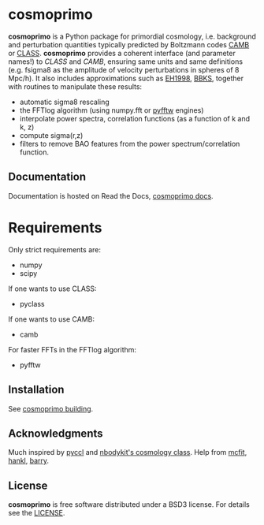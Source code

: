 # cosmoprimo

**cosmoprimo** is a Python package for primordial cosmology, i.e. background and perturbation quantities typically predicted by Boltzmann codes
[CAMB](https://github.com/cmbant/CAMB) or [CLASS](https://github.com/lesgourg/class_public).
**cosmoprimo** provides a coherent interface (and parameter names!) to *CLASS* and *CAMB*, ensuring same units and same definitions
(e.g. fsigma8 as the amplitude of velocity perturbations in spheres of 8 Mpc/h).
It also includes approximations such as [EH1998](https://arxiv.org/abs/astro-ph/9709112), [BBKS](https://ui.adsabs.harvard.edu/abs/1986ApJ...304...15B/abstract),
together with routines to manipulate these results:
- automatic sigma8 rescaling
- the FFTlog algorithm (using numpy.fft or [pyfftw](https://github.com/pyFFTW/pyFFTW) engines)
- interpolate power spectra, correlation functions (as a function of k and k, z)
- compute sigma(r,z)
- filters to remove BAO features from the power spectrum/correlation function.

## Documentation

Documentation is hosted on Read the Docs, [cosmoprimo docs](https://cosmoprimo.readthedocs.io/).

# Requirements

Only strict requirements are:
- numpy
- scipy

If one wants to use CLASS:
- pyclass

If one wants to use CAMB:
- camb

For faster FFTs in the FFTlog algorithm:
- pyfftw

## Installation

See [cosmoprimo building](https://cosmoprimo.readthedocs.io/en/latest/user/building.html).

## Acknowledgments

Much inspired by [pyccl](https://github.com/LSSTDESC/CCL/tree/master/pyccl) and [nbodykit's cosmology class](https://github.com/bccp/nbodykit/blob/master/nbodykit/cosmology/cosmology.py).
Help from [mcfit](https://github.com/eelregit/mcfit), [hankl](https://github.com/minaskar/hankl), [barry](https://github.com/Samreay/Barry).

## License

**cosmoprimo** is free software distributed under a BSD3 license. For details see the [LICENSE](https://github.com/cosmodesi/cosmoprimo/blob/main/LICENSE).

